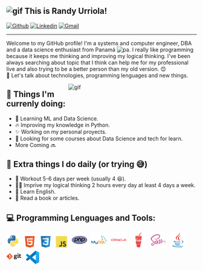 
## <img alt="gif" src="https://media.giphy.com/media/C7o9DQBDU9WNLdacG1/giphy.gif" width="40" height="40" style="border-radius: 5px"> This is Randy Urriola!
[![Github](https://img.shields.io/badge/-Github-000?style=flat&logo=Github&logoColor=white)](https://github.com/randy-urriola)
[![Linkedin](https://img.shields.io/badge/-LinkedIn-blue?style=flat&logo=Linkedin&logoColor=white)](https://www.linkedin.com/in/randy-urriola/)
[![Gmail](https://img.shields.io/badge/-Gmail-c14438?style=flat&logo=Gmail&logoColor=white)](mailto:randy.urriolah@gmail.com)
<!--[![Instagram](https://img.shields.io/badge/-@ra_codes-9B35C1?style=flat&labelColor=9B35C1&logo=instagram&logoColor=white)](https://www.instagram.com/ra_codes/)-->
---
Welcome to my GitHub profile! I'm a systems and computer engineer, DBA and a data science enthusiast from Panamá <img  alt ="pa" src="https://github.com/timoludwig/flagpack-dart-sass/blob/main/flags/4x3/pa.svg">. I really like programming because it keeps me thinking and improving my logical thinking. I've been always searching about topic that I think can help me for my professional live and also trying to be a better person than my old version. :blush:
<br/>
💬 Let's talk about technologies, programming lenguages and new things.
<br/>
<!-- :briefcase: Check it out to my <a href="https://randy-urriola.github.io/Portfolio/" target="blank">Portfolio</a> -->

<img align="right" alt="gif" src="https://media.giphy.com/media/bGgsc5mWoryfgKBx1u/giphy.gif" width="340"/>

## :large_blue_diamond: Things I'm currenly doing:
- :bookmark_tabs: Learning ML and Data Science.
- :fire: Improving my knowledge in Python.
- :sparkles: Working on my personal proyects.
- :telescope: Looking for some courses about Data Science and tech for learn.
- More Coming 🔜

## :large_blue_diamond: Extra things I do daily (or trying :sweat_smile:)
- :muscle: Workout 5-6 days per week (usually 4 :laughing:).
- :man_technologist: Imprive my logical thinking 2 hours every day at least 4 days a week.
- :pencil: Learn English.
- :book: Read a book or articles. 

## 💻 Programming Lenguages and Tools:
<code><img width="7%" src="https://github.com/devicons/devicon/blob/master/icons/python/python-original.svg" title="Python" alt="Python"></code>&nbsp;&nbsp;
<code><img width="6%" src="https://github.com/devicons/devicon/blob/master/icons/html5/html5-original.svg" title="HTML" alt="HTML"></code>&nbsp;&nbsp;
<code><img width="6%" src="https://github.com/devicons/devicon/blob/master/icons/css3/css3-original.svg" title="CSS" alt="CSS"></code>&nbsp;&nbsp;
<code><img width="6%" src="https://github.com/devicons/devicon/blob/master/icons/javascript/javascript-original.svg" title="JavaScript" alt="JavaScript"></code>&nbsp;&nbsp;
<code><img width="8%" src="https://github.com/devicons/devicon/blob/master/icons/php/php-original.svg" title="PHP" alt="PHP"></code>&nbsp;&nbsp;
<code><img width="8%" src="https://github.com/devicons/devicon/blob/master/icons/mysql/mysql-original-wordmark.svg" title="MySQL" alt="MySQL"></code>&nbsp;&nbsp;
<code><img width="8%" src="https://github.com/devicons/devicon/blob/master/icons/oracle/oracle-original.svg" title="Oracle" alt="Oracle"></code>&nbsp;&nbsp;
<code><img width="8%" src="https://github.com/devicons/devicon/blob/master/icons/gulp/gulp-plain.svg" title="Gulp" alt="Gulp"></code>&nbsp;&nbsp;
<code><img width="8%" src="https://github.com/devicons/devicon/blob/master/icons/sass/sass-original.svg" title="sass" alt="sass"></code>&nbsp;&nbsp;
<code><img width="8%" src="https://github.com/devicons/devicon/blob/master/icons/java/java-original.svg" title="java" alt="java"></code>&nbsp;&nbsp;
<code><img width="8%" src="https://github.com/devicons/devicon/blob/master/icons/git/git-original-wordmark.svg" title="Git" alt="git"></code>&nbsp;&nbsp;
<code><img width="7%" src="https://github.com/devicons/devicon/blob/master/icons/vscode/vscode-original.svg" title="VSCode" alt="vscode"></code>&nbsp;&nbsp;
<!--
**randy-urriola/randy-urriola** is a ✨ _special_ ✨ repository because its `README.md` (this file) appears on your GitHub profile.

Here are some ideas to get you started:

- 🔭 I’m currently working on ...
- 🌱 I’m currently learning ...
- 👯 I’m looking to collaborate on ...
- 🤔 I’m looking for help with ...
- 💬 Ask me about ...
- 📫 How to reach me: ...
- 😄 Pronouns: ...
- ⚡ Fun fact: ...
-->
